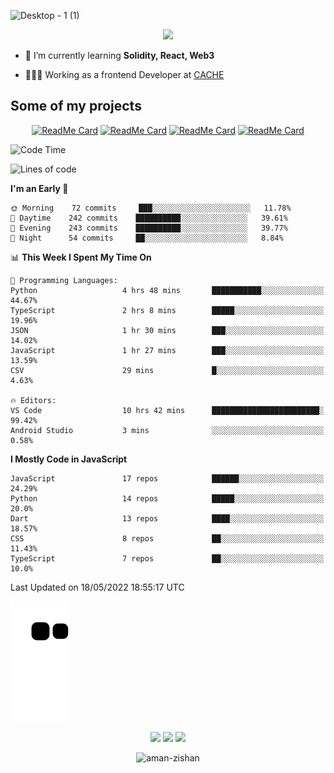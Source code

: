 


<!--
**Aman-zishan/Aman-zishan** is a ✨ _special_ ✨ repository because its `README.md` (this file) appears on your GitHub profile.-->


![Desktop - 1 (1)](https://user-images.githubusercontent.com/55238388/120219106-52faa280-c258-11eb-881b-f68df4583350.png)

<!--
<p align="center"> <a href="https://github.com/ryo-ma/github-profile-trophy"><img src="https://github-profile-trophy.vercel.app/?username=aman-zishan" alt="aman-zishan" /></a> </p> -->

<div align="center">
  
![](https://github-readme-stats.vercel.app/api?username=Aman-zishan&count_private=true&theme=dark&show_icons=true&include_all_commits=true)

</div>


- 🌱 I’m currently learning **Solidity, React, Web3**

- 👩🏻‍💻 Working as a frontend Developer at [CACHE](https://www.cache.gold)


## Some of my projects

<div align="center">

[![ReadMe Card](https://github-readme-stats.vercel.app/api/pin/?username=Aman-zishan&repo=textextractor2.0&theme=dark)](https://github.com/Aman-zishan/textextractor2.0)
[![ReadMe Card](https://github-readme-stats.vercel.app/api/pin/?username=Aman-zishan&repo=DocScanner&theme=dark)](https://github.com/Aman-zishan/DocScanner)
[![ReadMe Card](https://github-readme-stats.vercel.app/api/pin/?username=Aman-zishan&repo=textextractor&theme=dark)](https://github.com/Aman-zishan/textextractor)
[![ReadMe Card](https://github-readme-stats.vercel.app/api/pin/?username=Aman-zishan&repo=palliative-care-clinic&theme=dark)](https://github.com/Aman-zishan/palliative-care-clinic)

</div>

<!--START_SECTION:waka-->
![Code Time](http://img.shields.io/badge/Code%20Time-0%20secs-blue)

![Lines of code](https://img.shields.io/badge/From%20Hello%20World%20I%27ve%20Written-1%20Million%20lines%20of%20code-blue)

**I'm an Early 🐤** 

```text
🌞 Morning    72 commits     ███░░░░░░░░░░░░░░░░░░░░░░   11.78% 
🌆 Daytime    242 commits    ██████████░░░░░░░░░░░░░░░   39.61% 
🌃 Evening    243 commits    ██████████░░░░░░░░░░░░░░░   39.77% 
🌙 Night      54 commits     ██░░░░░░░░░░░░░░░░░░░░░░░   8.84%

```


📊 **This Week I Spent My Time On** 

```text
💬 Programming Languages: 
Python                   4 hrs 48 mins       ███████████░░░░░░░░░░░░░░   44.67% 
TypeScript               2 hrs 8 mins        █████░░░░░░░░░░░░░░░░░░░░   19.96% 
JSON                     1 hr 30 mins        ███░░░░░░░░░░░░░░░░░░░░░░   14.02% 
JavaScript               1 hr 27 mins        ███░░░░░░░░░░░░░░░░░░░░░░   13.59% 
CSV                      29 mins             █░░░░░░░░░░░░░░░░░░░░░░░░   4.63%

🔥 Editors: 
VS Code                  10 hrs 42 mins      ████████████████████████░   99.42% 
Android Studio           3 mins              ░░░░░░░░░░░░░░░░░░░░░░░░░   0.58%

```

**I Mostly Code in JavaScript** 

```text
JavaScript               17 repos            ██████░░░░░░░░░░░░░░░░░░░   24.29% 
Python                   14 repos            █████░░░░░░░░░░░░░░░░░░░░   20.0% 
Dart                     13 repos            ████░░░░░░░░░░░░░░░░░░░░░   18.57% 
CSS                      8 repos             ██░░░░░░░░░░░░░░░░░░░░░░░   11.43% 
TypeScript               7 repos             ██░░░░░░░░░░░░░░░░░░░░░░░   10.0%

```



 Last Updated on 18/05/2022 18:55:17 UTC
<!--END_SECTION:waka-->



  <p align="center">
  
  ![github contribution grid snake animation](https://raw.githubusercontent.com/Aman-zishan/Aman-zishan/output/github-snake.svg)

  <p align="center">
    <a href="https://www.linkedin.com/in/aman-zishan/" alt="Linkedin"><img src="https://user-images.githubusercontent.com/55238388/120218464-65c0a780-c257-11eb-9b12-3c14e8278bf5.png"></a>
    <a href="mailto:amanzishan.az@gmail.com" alt="Contact me"><img src="https://user-images.githubusercontent.com/55238388/120218600-9d2f5400-c257-11eb-93d6-92740f5ca780.png"></a>
    <a href="https://youtube.com/channel/UCIe6F1qZLZp1ON84Mv6XHSQ" alt="My site"><img src="https://user-images.githubusercontent.com/55238388/120218709-c8b23e80-c257-11eb-823d-b7260f89374e.png"></a>
  </p>
</p>

<p align="center"> <img src="https://komarev.com/ghpvc/?username=aman-zishan&label=Profile%20views&color=0e75b6&style=flat" alt="aman-zishan" /> </p>








